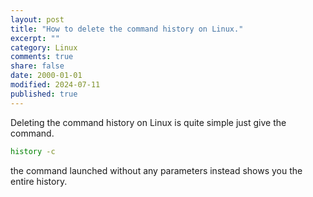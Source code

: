 ```yaml
--- 
layout: post
title: "How to delete the command history on Linux."
excerpt: ""
category: Linux
comments: true
share: false
date: 2000-01-01
modified: 2024-07-11
published: true
---
```


Deleting the command history on Linux is quite simple just give the command.
```bash
history -c
```
the command launched without any parameters instead shows you the entire history.

